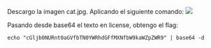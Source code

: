 Descargo la imagen cat.jpg. Aplicando el siguiente comando: 
![](imágenes/Pasted%20Image%2020241030013501.png)

Pasando desde base64 el texto en license, obtengo el flag:
```
echo "cGljb0NURnt0aGVfbTN0YWRhdGFfMXNfbW9kaWZpZWR9" | base64 -d
```
